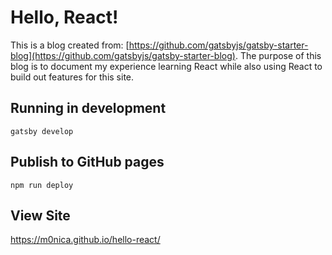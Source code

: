 # Hello, React!

This is a blog created from: [https://github.com/gatsbyjs/gatsby-starter-blog](https://github.com/gatsbyjs/gatsby-starter-blog). The purpose of this blog is to document my experience learning React while also using React to build out features for this site.

## Running in development
`gatsby develop`

## Publish to GitHub pages
`npm run deploy`

## View Site
https://m0nica.github.io/hello-react/
